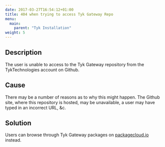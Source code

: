 ```yaml
---
date: 2017-03-27T16:54:12+01:00
title: 404 when trying to access Tyk Gateway Repo
menu:
  main:
    parent: "Tyk Installation"
weight: 5 
---
```


## Description

The user is unable to access to the Tyk Gateway repository from the TykTechnologies account on Github.

## Cause

There may be a number of reasons as to why this might happen. The Github site, where this repository is hosted, may be unavailable, a user may have typed in an incorrect URL, &c.

## Solution

Users can browse through Tyk Gateway packages on [packagecloud.io][1] instead.

 [1]: https://packagecloud.io/tyk/tyk-gateway

